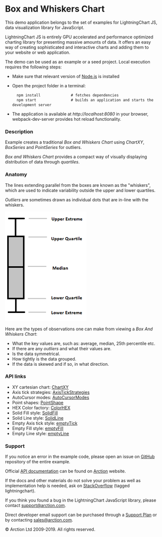 # Box and Whiskers Chart


This demo application belongs to the set of examples for LightningChart JS, data visualization library for JavaScript.

LightningChart JS is entirely GPU accelerated and performance optimized charting library for presenting massive amounts of data. It offers an easy way of creating sophisticated and interactive charts and adding them to your website or web application.

The demo can be used as an example or a seed project. Local execution requires the following steps:

- Make sure that relevant version of [Node.js](https://nodejs.org/en/download/) is installed
- Open the project folder in a terminal:

        npm install              # fetches dependencies
        npm start                # builds an application and starts the development server

- The application is available at *http://localhost:8080* in your browser, webpack-dev-server provides hot reload functionality.

### Description

Example creates a traditional *Box and Whiskers Chart* using *ChartXY*, *BoxSeries* and *PointSeries* for outliers.

*Box and Whiskers Chart* provides a compact way of visually displaying distribution of data through *quartiles*.

### Anatomy

The lines extending parallel from the boxes are known as the "whiskers", which are used to indicate variability outside the upper and lower quartiles.

*Outliers* are sometimes drawn as individual dots that are in-line with the whiskers.

[//]: # "IMPORTANT: The assets will not show before README.md is built - relative path is different!"

![](./assets/boxFigure.png)

Here are the types of observations one can make from viewing a *Box And Whiskers Chart*:

- What the key values are, such as: average, median, 25th percentile etc.
- If there are any *outliers* and what their values are.
- Is the data symmetrical.
- How tightly is the data grouped.
- If the data is skewed and if so, in what direction.

### API links

* XY cartesian chart: [ChartXY][]
* Axis tick strategies: [AxisTickStrategies][]
* AutoCursor modes: [AutoCursorModes][]
* Point shapes: [PointShape][]
* HEX Color factory: [ColorHEX][]
* Solid Fill style: [SolidFill][]
* Solid Line style: [SolidLine][]
* Empty Axis tick style: [emptyTick][]
* Empty Fill style: [emptyFill][]
* Empty Line style: [emptyLine][]


### Support

If you notice an error in the example code, please open an issue on [GitHub][0] repository of the entire example.

Official [API documentation][1] can be found on [Arction][2] website.

If the docs and other materials do not solve your problem as well as implementation help is needed, ask on [StackOverflow][3] (tagged lightningchart).

If you think you found a bug in the LightningChart JavaScript library, please contact support@arction.com.

Direct developer email support can be purchased through a [Support Plan][4] or by contacting sales@arction.com.

© Arction Ltd 2009-2019. All rights reserved.

[0]: https://github.com/Arction/
[1]: https://www.arction.com/lightningchart-js-api-documentation/
[2]: https://www.arction.com
[3]: https://stackoverflow.com/questions/tagged/lightningchart
[4]: https://www.arction.com/support-services/

[AutoCursorModes]: https://www.arction.com/lightningchart-js-api-documentation/v1.0.1/enums/autocursormodes.html
[AxisTickStrategies]: https://www.arction.com/lightningchart-js-api-documentation/v1.0.1/globals.html#axistickstrategies
[ChartXY]: https://www.arction.com/lightningchart-js-api-documentation/v1.0.1/classes/chartxy.html
[ColorHEX]: https://www.arction.com/lightningchart-js-api-documentation/v1.0.1/globals.html#colorhex
[emptyFill]: https://www.arction.com/lightningchart-js-api-documentation/v1.0.1/globals.html#emptyfill
[emptyLine]: https://www.arction.com/lightningchart-js-api-documentation/v1.0.1/globals.html#emptyline
[emptyTick]: https://www.arction.com/lightningchart-js-api-documentation/v1.0.1/globals.html#emptytick
[PointShape]: https://www.arction.com/lightningchart-js-api-documentation/v1.0.1/enums/pointshape.html
[SolidFill]: https://www.arction.com/lightningchart-js-api-documentation/v1.0.1/classes/solidfill.html
[SolidLine]: https://www.arction.com/lightningchart-js-api-documentation/v1.0.1/classes/solidline.html
